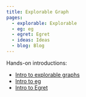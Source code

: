 ```yaml
---
title: Explorable Graph
pages:
  - explorable: Explorable
  - eg: eg
  - egret: Egret
  - ideas: Ideas
  - blog: Blog
---
```


Hands-on introductions:

- [Intro to explorable graphs](explorable/intro.html)
- [Intro to eg](eg/intro.html)
- [Intro to Egret](egret/intro.html)
